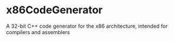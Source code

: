 # x86CodeGenerator
A 32-bit C++ code generator for the x86 architecture, intended for compilers and assemblers
